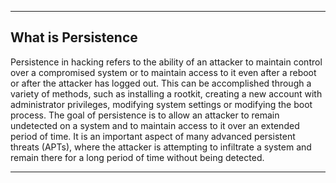 --- ---

<h2>What is Persistence</h2>

Persistence in hacking refers to the ability of an attacker to maintain control over a compromised system or to maintain access to it even after a reboot or after the attacker has logged out. This can be accomplished through a variety of methods, such as installing a rootkit, creating a new account with administrator privileges, modifying system settings or modifying the boot process. The goal of persistence is to allow an attacker to remain undetected on a system and to maintain access to it over an extended period of time. It is an important aspect of many advanced persistent threats (APTs), where the attacker is attempting to infiltrate a system and remain there for a long period of time without being detected.

---

